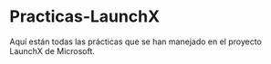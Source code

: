 # Practicas-LaunchX
Aquí están todas las prácticas que se han manejado en el proyecto LaunchX de Microsoft.

